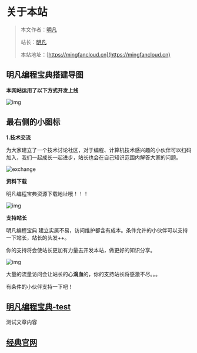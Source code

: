 # 关于本站


> 本文作者：[明凡]()
>
> 站长：[明凡]()
>
> 本站地址：[https://mingfancloud.cn](https://mingfancloud.cn)


## 明凡编程宝典搭建导图

**本网站运用了以下方式开发上线**

![img](http://img.mingfancloud.cn/index/mingfanweb-index.png)

## 最右侧的小图标

**1.技术交流** 

为大家建立了一个技术讨论社区，对于编程、计算机技术感兴趣的小伙伴可以扫码加入，我们一起成长一起进步，站长也会在自己知识范围内解答大家的问题。

![exchange](http://img.mingfancloud.cn/about-website/exchange.png)

**资料下载**

明凡编程宝典资源下载地址哦！！！

![img](http://img.mingfancloud.cn/about-website/download.png)

**支持站长**

明凡编程宝典 建立实属不易，访问维护都含有成本。条件允许的小伙伴可以支持一下站长，站长的头发++。

你的支持将会使站长更加有力量去开发本站，做更好的知识分享。

![img](http://img.mingfancloud.cn/about-website/support.png)

大量的流量访问会让站长的心**滴血**的，你的支持站长将感激不尽。。。  

有条件的小伙伴支持一下吧！



## [明凡编程宝典-test](https://www.yuque.com/mingfanbufan/hwtv9p/tcagktgvpnxk6agp?singleDoc#)

测试文章内容


## [经典官网](../官方网站导航/前端/前端推荐官网.md)

